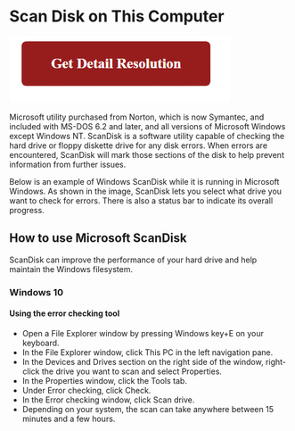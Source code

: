 # Scan Disk on This Computer

[![Scan Disk on This Computer](red2.png)](https://computersolve.com/scan-disk-on-this-computer/)

Microsoft utility purchased from Norton, which is now Symantec, and included with MS-DOS 6.2 and later, and all versions of Microsoft Windows except Windows NT. ScanDisk is a software utility capable of checking the hard drive or floppy diskette drive for any disk errors. When errors are encountered, ScanDisk will mark those sections of the disk to help prevent information from further issues.

Below is an example of Windows ScanDisk while it is running in Microsoft Windows. As shown in the image, ScanDisk lets you select what drive you want to check for errors. There is also a status bar to indicate its overall progress.


## How to use Microsoft ScanDisk


ScanDisk can improve the performance of your hard drive and help maintain the Windows filesystem. 

### Windows 10

#### Using the error checking tool

* Open a File Explorer window by pressing Windows key+E on your keyboard.
* In the File Explorer window, click This PC in the left navigation pane.
* In the Devices and Drives section on the right side of the window, right-click the drive you want to scan and select Properties.
* In the Properties window, click the Tools tab.
* Under Error checking, click Check.
* In the Error checking window, click Scan drive.
* Depending on your system, the scan can take anywhere between 15 minutes and a few hours.


